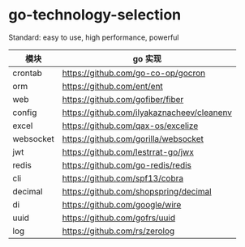 # go-technology-selection
Standard: easy to use, high performance, powerful

| 模块                |     go 实现                                                                          |
| -------------------|---------------------------------------------------------------------------------- |
| crontab        |     https://github.com/go-co-op/gocron                                   |
| orm          |     https://github.com/ent/ent                                              |
| web        |     https://github.com/gofiber/fiber                                                  |
| config  |     https://github.com/ilyakaznacheev/cleanenv                                              |
| excel         |     https://github.com/qax-os/excelize                                  |
| websocket      |     https://github.com/gorilla/websocket                                                        |
| jwt         |     https://github.com/lestrrat-go/jwx                                     |
| redis                  |    https://github.com/go-redis/redis                        |
| cli                  |    https://github.com/spf13/cobra                        |
| decimal        | https://github.com/shopspring/decimal |
| di  | https://github.com/google/wire |
| uuid | https://github.com/gofrs/uuid |
| log | https://github.com/rs/zerolog | 

